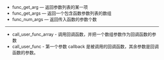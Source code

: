 * func_get_arg — 返回参数列表的某一项
* func_get_args — 返回一个包含函数参数列表的数组
* func_num_args — 返回传入函数的参数个数

---

* call_user_func_array - 调用回调函数，并把一个数组参数作为回调函数的参数
* call_user_func - 第一个参数 callback 是被调用的回调函数，其余参数是回调函数的参数。
